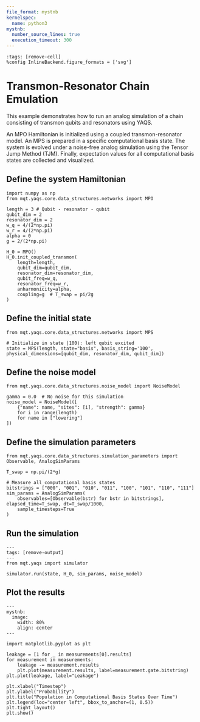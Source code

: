 ```yaml
---
file_format: mystnb
kernelspec:
  name: python3
mystnb:
  number_source_lines: true
  execution_timeout: 300
---
```


```{code-cell} ipython3
:tags: [remove-cell]
%config InlineBackend.figure_formats = ['svg']
```

# Transmon-Resonator Chain Emulation

This example demonstrates how to run an analog simulation of a chain consisting of transmon qubits and resonators using YAQS.

An MPO Hamiltonian is initialized using a coupled transmon-resonator model. An MPS is prepared in a specific computational basis state. The system is evolved under a noise-free analog simulation using the Tensor Jump Method (TJM). Finally, expectation values for all computational basis states are collected and visualized.

## Define the system Hamiltonian

```{code-cell} ipython3
import numpy as np
from mqt.yaqs.core.data_structures.networks import MPO

length = 3 # Qubit - resonator - qubit
qubit_dim = 2
resonator_dim = 2
w_q = 4/(2*np.pi)
w_r = 4/(2*np.pi)
alpha = 0
g = 2/(2*np.pi)

H_0 = MPO()
H_0.init_coupled_transmon(
    length=length,
    qubit_dim=qubit_dim,
    resonator_dim=resonator_dim,
    qubit_freq=w_q,
    resonator_freq=w_r,
    anharmonicity=alpha,
    coupling=g  # T_swap = pi/2g
)
```

## Define the initial state

```{code-cell} ipython3
from mqt.yaqs.core.data_structures.networks import MPS

# Initialize in state |100⟩: left qubit excited
state = MPS(length, state="basis", basis_string='100', physical_dimensions=[qubit_dim, resonator_dim, qubit_dim])
```

## Define the noise model

```{code-cell} ipython3
from mqt.yaqs.core.data_structures.noise_model import NoiseModel

gamma = 0.0  # No noise for this simulation
noise_model = NoiseModel([
    {"name": name, "sites": [i], "strength": gamma}
    for i in range(length)
    for name in ["lowering"]
])
```

## Define the simulation parameters

```{code-cell} ipython3
from mqt.yaqs.core.data_structures.simulation_parameters import Observable, AnalogSimParams

T_swap = np.pi/(2*g)

# Measure all computational basis states
bitstrings = ["000", "001", "010", "011", "100", "101", "110", "111"]
sim_params = AnalogSimParams(
    observables=[Observable(bstr) for bstr in bitstrings], elapsed_time=T_swap, dt=T_swap/1000,
    sample_timesteps=True
)
```

## Run the simulation

```{code-cell} ipython3
---
tags: [remove-output]
---
from mqt.yaqs import simulator

simulator.run(state, H_0, sim_params, noise_model)
```

## Plot the results

```{code-cell} ipython3
---
mystnb:
  image:
    width: 80%
    align: center
---

import matplotlib.pyplot as plt

leakage = [1 for _ in measurements[0].results]
for measurement in measurements:
    leakage -= measurement.results
    plt.plot(measurement.results, label=measurement.gate.bitstring)
plt.plot(leakage, label="Leakage")

plt.xlabel("Timestep")
plt.ylabel("Probability")
plt.title("Population in Computational Basis States Over Time")
plt.legend(loc="center left", bbox_to_anchor=(1, 0.5))
plt.tight_layout()
plt.show()
```
